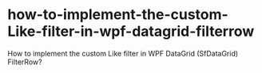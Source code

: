 # how-to-implement-the-custom-Like-filter-in-wpf-datagrid-filterrow
How to implement the custom Like filter in WPF DataGrid (SfDataGrid) FilterRow? 
